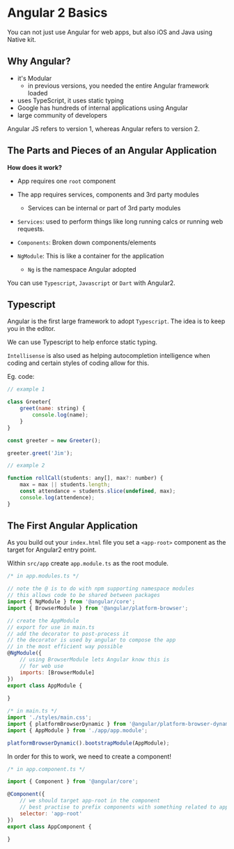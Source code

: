 # Angular 2 Basics

You can not just use Angular for web apps, but also iOS and Java using Native kit.

## Why Angular?

- it's Modular 
	- in previous versions, you needed the entire Angular framework loaded
- uses TypeScript, it uses static typing
- Google has hundreds of internal applications using Angular 
- large community of developers 

Angular JS refers to version 1, whereas Angular refers to version 2.

## The Parts and Pieces of an Angular Application

**How does it work?**

- App requires one `root` component
- The app requires services, components and 3rd party modules
	- Services can be internal or part of 3rd party modules

- `Services`: used to perform things like long running calcs or running web requests.
- `Components`: Broken down components/elements 
- `NgModule`: This is like a container for the application
	- `Ng` is the namespace Angular adopted

You can use `Typescript`, `Javascript` or `Dart` with Angular2.

## Typescript 

Angular is the first large framework to adopt `Typescript`. The idea is to keep you in the editor.

We can use Typescript to help enforce static typing.

`Intellisense` is also used as helping autocompletion intelligence when coding and certain styles of coding allow for this.

Eg. code:

```javascript 
// example 1 

class Greeter{
	greet(name: string) {
		console.log(name);
	}
}

const greeter = new Greeter();

greeter.greet('Jim');

// example 2

function rollCall(students: any[], max?: number) {
	max = max || students.length;
	const attendance = students.slice(undefined, max);
	console.log(attendence);
}
```

## The First Angular Application

As you build out your `index.html` file you set a `<app-root>` component as the target for Angular2 entry point.

Within `src/app` create `app.module.ts` as the root module.

```javascript
/* in app.modules.ts */

// note the @ is to do with npm supporting namespace modules
// this allows code to be shared between packages 
import { NgModule } from '@angular/core';
import { BrowserModule } from '@angular/platform-browser';

// create the AppModule 
// export for use in main.ts 
// add the decorator to post-process it
// the decorator is used by angular to compose the app 
// in the most efficient way possible
@NgModule({
	// using BrowserModule lets Angular know this is 
	// for web use
	imports: [BrowserModule]
})
export class AppModule {
	
}

/* in main.ts */
import './styles/main.css';
import { platformBrowserDynamic } from '@angular/platform-browser-dynamic';
import { AppModule } from './app/app.module';

platformBrowserDynamic().bootstrapModule(AppModule);
```

 In order for this to work, we need to create a component!

```javascript 
/* in app.component.ts */

import { Component } from '@angular/core';

@Component({
	// we should target app-root in the component 
	// best practise to prefix components with something related to app eg app or another namespace convention
	selector: 'app-root'
})
export class AppComponent {
	
}
```










